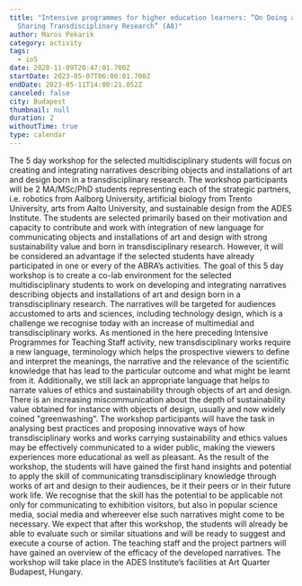 ```yaml
---
title: "Intensive programmes for higher education learners: “On Doing and
  Sharing Transdisciplinary Research” (A8)"
author: Maros Pekarik
category: activity
tags:
  - io5
date: 2020-11-09T20:47:01.700Z
startDate: 2023-05-07T06:00:01.700Z
endDate: 2023-05-11T14:00:21.052Z
canceled: false
city: Budapest
thumbnail: null
duration: 2
withoutTime: true
type: calendar
---
```


The 5 day workshop for the selected multidisciplinary students will focus on creating and integrating narratives describing objects and installations of art and design born in a transdisciplinary research.
The workshop participants will be 2 MA/MSc/PhD students representing each of the strategic partners, i.e. robotics from Aalborg University, artificial biology from Trento University, arts from Aalto University, and sustainable design from the ADES Institute. The students are selected primarily based on their motivation and capacity to contribute and work with integration of new language for communicating objects and installations of art and design with strong sustainability value and born in transdisciplinary research. However, it will be considered an advantage if the selected students have already participated in one or every of the ABRA’s activities.
The goal of this 5 day workshop is to create a co-lab environment for the selected multidisciplinary students to work on developing and integrating narratives describing objects and installations of art and design born in a transdisciplinary research. The narratives will be targeted for audiences accustomed to arts and sciences, including technology design, which is a challenge we recognise today with an increase of multimedial and transdisciplinary works. As mentioned in the here preceding Intensive Programmes for Teaching Staff activity, new transdisciplinary works require a new language, terminology which helps the prospective viewers to define and interpret the meanings, the narrative and the relevance of the scientific knowledge that has lead to the particular outcome and what might be learnt from it. Additionally, we still lack an appropriate language that helps to narrate values of ethics and sustainability through objects of art and design. There is an increasing miscommunication about the depth of sustainability value obtained for instance with objects of design, usually and now widely coined "greenwashing". The workshop participants will have the task in analysing best practices and proposing innovative ways of how transdisciplinary works and works carrying sustainability and ethics values may be effectively communicated to a wider public, making the viewers experiences more educational as well as pleasant.
As the result of the workshop, the students will have gained the first hand insights and potential to apply the skill of communicating transdisciplinary knowledge through works of art and design to their audiences, be it their peers or in their future work life. We recognise that the skill has the potential to be applicable not only for communicating to exhibition visitors, but also in popular science media, social media and whereever else such narratives might come to be necessary. We expect that after this workshop, the students will already be able to evaluate such or similar situations and will be ready to suggest and execute a course of action. The teaching staff and the project partners will have gained an overview of the efficacy of the developed narratives.
The workshop will take place in the ADES Institute’s facilities at Art Quarter Budapest, Hungary.

